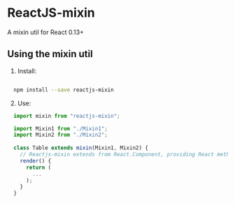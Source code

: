 # ReactJS-mixin
A mixin util for React 0.13+

## Using the mixin util
1. Install:
  ```bash
  
    npm install --save reactjs-mixin
  ```

2. Use:
  ```js
    import mixin from "reactjs-mixin";
  
    import Mixin1 from "./Mixin1";
    import Mixin2 from "./Mixin2";
    
    class Table extends mixin(Mixin1, Mixin2) {
      // Reactjs-mixin extends from React.Component, providing React methods.
      render() {
        return (
          ...
        );
      }
    }
  ```
